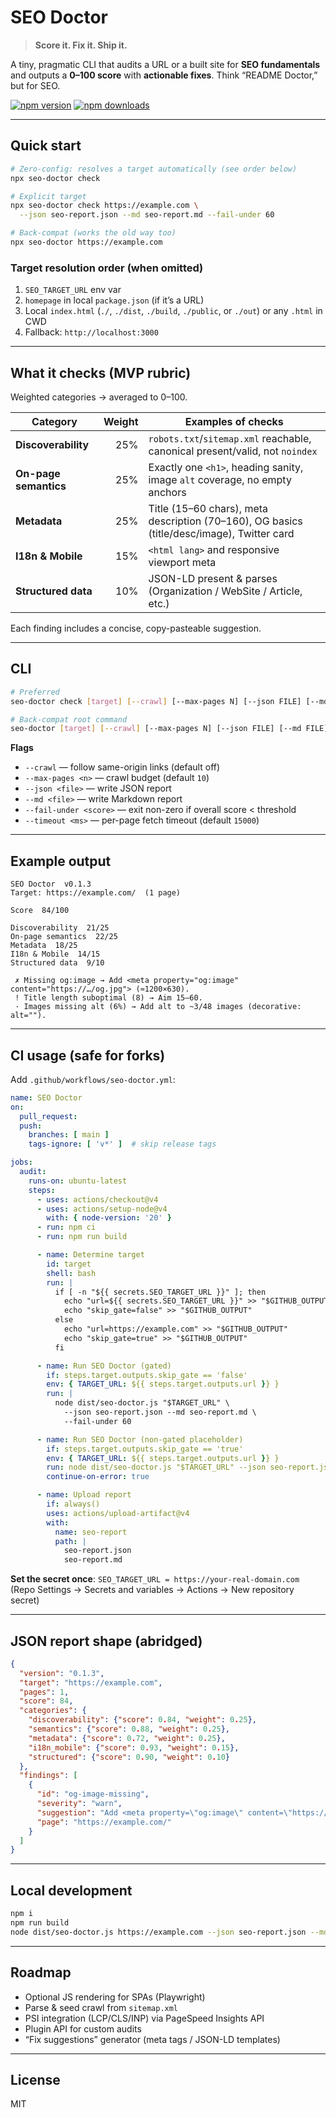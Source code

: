 # SEO Doctor

> **Score it. Fix it. Ship it.**

A tiny, pragmatic CLI that audits a URL or a built site for **SEO fundamentals** and outputs a **0–100 score** with **actionable fixes**. Think “README Doctor,” but for SEO.

[![npm version](https://img.shields.io/npm/v/seo-doctor.svg)](https://www.npmjs.com/package/seo-doctor)
[![npm downloads](https://img.shields.io/npm/dm/seo-doctor.svg)](https://www.npmjs.com/package/seo-doctor)

---

## Quick start

```bash
# Zero-config: resolves a target automatically (see order below)
npx seo-doctor check

# Explicit target
npx seo-doctor check https://example.com \
  --json seo-report.json --md seo-report.md --fail-under 60

# Back-compat (works the old way too)
npx seo-doctor https://example.com
```

### Target resolution order (when omitted)

1. `SEO_TARGET_URL` env var
2. `homepage` in local `package.json` (if it’s a URL)
3. Local `index.html` (`./`, `./dist`, `./build`, `./public`, or `./out`) or any `.html` in CWD
4. Fallback: `http://localhost:3000`

---

## What it checks (MVP rubric)

Weighted categories → averaged to 0–100.

| Category              | Weight | Examples of checks                                                                         |
| --------------------- | -----: | ------------------------------------------------------------------------------------------ |
| **Discoverability**   |    25% | `robots.txt`/`sitemap.xml` reachable, canonical present/valid, not `noindex`               |
| **On-page semantics** |    25% | Exactly one `<h1>`, heading sanity, image `alt` coverage, no empty anchors                 |
| **Metadata**          |    25% | Title (15–60 chars), meta description (70–160), OG basics (title/desc/image), Twitter card |
| **I18n & Mobile**     |    15% | `<html lang>` and responsive viewport meta                                                 |
| **Structured data**   |    10% | JSON-LD present & parses (Organization / WebSite / Article, etc.)                          |

Each finding includes a concise, copy-pasteable suggestion.

---

## CLI

```bash
# Preferred
seo-doctor check [target] [--crawl] [--max-pages N] [--json FILE] [--md FILE] [--fail-under N] [--timeout MS]

# Back-compat root command
seo-doctor [target] [--crawl] [--max-pages N] [--json FILE] [--md FILE] [--fail-under N] [--timeout MS]
```

**Flags**

* `--crawl` — follow same-origin links (default off)
* `--max-pages <n>` — crawl budget (default `10`)
* `--json <file>` — write JSON report
* `--md <file>` — write Markdown report
* `--fail-under <score>` — exit non-zero if overall score < threshold
* `--timeout <ms>` — per-page fetch timeout (default `15000`)

---

## Example output

```
SEO Doctor  v0.1.3
Target: https://example.com/  (1 page)

Score  84/100

Discoverability  21/25
On-page semantics  22/25
Metadata  18/25
I18n & Mobile  14/15
Structured data  9/10

 ✗ Missing og:image → Add <meta property="og:image" content="https://…/og.jpg"> (≈1200×630).
 ! Title length suboptimal (8) → Aim 15–60.
 · Images missing alt (6%) → Add alt to ~3/48 images (decorative: alt="").
```

---

## CI usage (safe for forks)

Add `.github/workflows/seo-doctor.yml`:

```yaml
name: SEO Doctor
on:
  pull_request:
  push:
    branches: [ main ]
    tags-ignore: [ 'v*' ]  # skip release tags

jobs:
  audit:
    runs-on: ubuntu-latest
    steps:
      - uses: actions/checkout@v4
      - uses: actions/setup-node@v4
        with: { node-version: '20' }
      - run: npm ci
      - run: npm run build

      - name: Determine target
        id: target
        shell: bash
        run: |
          if [ -n "${{ secrets.SEO_TARGET_URL }}" ]; then
            echo "url=${{ secrets.SEO_TARGET_URL }}" >> "$GITHUB_OUTPUT"
            echo "skip_gate=false" >> "$GITHUB_OUTPUT"
          else
            echo "url=https://example.com" >> "$GITHUB_OUTPUT"
            echo "skip_gate=true" >> "$GITHUB_OUTPUT"
          fi

      - name: Run SEO Doctor (gated)
        if: steps.target.outputs.skip_gate == 'false'
        env: { TARGET_URL: ${{ steps.target.outputs.url }} }
        run: |
          node dist/seo-doctor.js "$TARGET_URL" \
            --json seo-report.json --md seo-report.md \
            --fail-under 60

      - name: Run SEO Doctor (non-gated placeholder)
        if: steps.target.outputs.skip_gate == 'true'
        env: { TARGET_URL: ${{ steps.target.outputs.url }} }
        run: node dist/seo-doctor.js "$TARGET_URL" --json seo-report.json --md seo-report.md
        continue-on-error: true

      - name: Upload report
        if: always()
        uses: actions/upload-artifact@v4
        with:
          name: seo-report
          path: |
            seo-report.json
            seo-report.md
```

**Set the secret once**: `SEO_TARGET_URL = https://your-real-domain.com`
(Repo Settings → Secrets and variables → Actions → New repository secret)

---

## JSON report shape (abridged)

```json
{
  "version": "0.1.3",
  "target": "https://example.com",
  "pages": 1,
  "score": 84,
  "categories": {
    "discoverability": {"score": 0.84, "weight": 0.25},
    "semantics": {"score": 0.88, "weight": 0.25},
    "metadata": {"score": 0.72, "weight": 0.25},
    "i18n_mobile": {"score": 0.93, "weight": 0.15},
    "structured": {"score": 0.90, "weight": 0.10}
  },
  "findings": [
    {
      "id": "og-image-missing",
      "severity": "warn",
      "suggestion": "Add <meta property=\"og:image\" content=\"https://…/og.jpg\"> (≈1200×630).",
      "page": "https://example.com/"
    }
  ]
}
```

---

## Local development

```bash
npm i
npm run build
node dist/seo-doctor.js https://example.com --json seo-report.json --md seo-report.md
```

---

## Roadmap

* Optional JS rendering for SPAs (Playwright)
* Parse & seed crawl from `sitemap.xml`
* PSI integration (LCP/CLS/INP) via PageSpeed Insights API
* Plugin API for custom audits
* “Fix suggestions” generator (meta tags / JSON-LD templates)

---

## License

MIT
